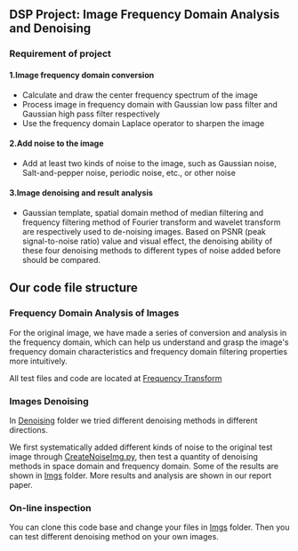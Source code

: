 ## DSP Project: Image Frequency Domain Analysis and Denoising ##

### Requirement of project ###

#### 1.Image frequency domain conversion

- Calculate and draw the center frequency spectrum of the image
- Process image in frequency domain with Gaussian low pass filter and Gaussian high pass filter respectively
- Use the frequency domain Laplace operator to sharpen the image

#### 2.Add noise to the image

- Add at least two kinds of noise to the image, such as Gaussian noise, Salt-and-pepper noise, periodic noise, etc., or other noise

#### 3.Image denoising and result analysis

- Gaussian template, spatial domain method of median filtering and frequency filtering method of Fourier transform and wavelet transform are respectively used to de-noising images. Based on PSNR (peak signal-to-noise ratio) value and visual effect, the denoising ability of these four denoising methods to different types of noise added before should be compared.

## Our code file structure

### Frequency Domain Analysis of Images

For the original image, we have made a series of conversion and analysis in the frequency domain, which can help us understand and grasp the image's frequency domain characteristics and frequency domain filtering properties more intuitively.

All test files and code are located at [Frequency Transform](./Frequency%20Transform)

### Images Denoising

In [Denoising](./Denoising) folder we tried different denoising methods in different directions. 

We first systematically added different kinds of noise to the original test image through [CreateNoiseImg.py](./Denoising/CreateNoiseImg.py), then test a quantity of denoising methods in space domain and frequency domain. Some of the results are shown in [Imgs](./Denoising/Imgs) folder. More results and analysis are shown in our report paper. 

### On-line inspection

You can clone this code base and change your files in [Imgs](./Denoising/Imgs) folder. Then you can test different denoising method on your own images.
